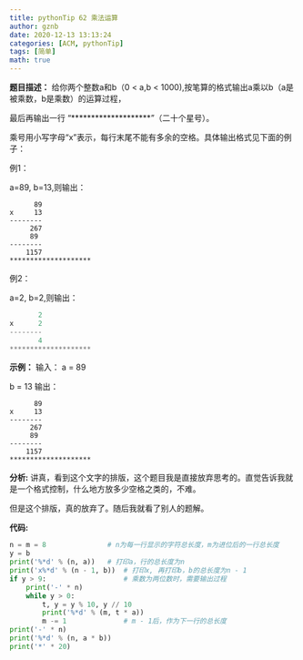 ```yaml
---
title: pythonTip 62 乘法运算
author: gznb
date: 2020-12-13 13:13:24
categories: [ACM, pythonTip]
tags: [简单]
math: true
---
```


**题目描述：**
给你两个整数a和b（0 < a,b < 1000),按笔算的格式输出a乘以b（a是被乘数，b是乘数）的运算过程，

最后再输出一行 “********************”（二十个星号）。

乘号用小写字母“x”表示，每行末尾不能有多余的空格。具体输出格式见下面的例子：

例1：

a=89, b=13,则输出：

      	  89
    x     13
    --------
    	 267
    	 89
    --------
    	1157
    ********************


例2：

a=2, b=2,则输出：



```python
       2
x      2
--------
       4
********************
```





**示例：**
输入： a = 89 

b = 13
输出：

      	  89
    x     13
    --------
    	 267
    	 89
    --------
    	1157
    ********************





**分析:**
讲真，看到这个文字的排版，这个题目我是直接放弃思考的。直觉告诉我就是一个格式控制，什么地方放多少空格之类的，不难。

但是这个排版，真的放弃了。随后我就看了别人的题解。



**代码:**
```python
n = m = 8               # n为每一行显示的字符总长度，m为进位后的一行总长度
y = b
print('%*d' % (n, a))   # 打印a，行的总长度为n
print('x%*d' % (n - 1, b))  # 打印x, 再打印b，b的总长度为n - 1
if y > 9:                   # 乘数为两位数时，需要输出过程
    print('-' * n)
    while y > 0:
        t, y = y % 10, y // 10
        print('%*d' % (m, t * a))
        m -= 1              # m - 1后，作为下一行的总长度
print('-' * n)
print('%*d' % (n, a * b))
print('*' * 20)
```
